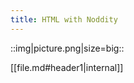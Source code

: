 ```yaml
---
title: HTML with Noddity
---
```


<p>::img|picture.png|size=big::</p>
<p>[[file.md#header1|internal]]</p>
